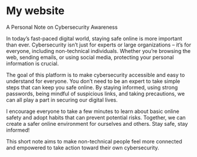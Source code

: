 # My website
A Personal Note on Cybersecurity Awareness

In today’s fast-paced digital world, staying safe online is more important than ever. Cybersecurity isn’t just for experts or large organizations – it’s for everyone, including non-technical individuals. Whether you’re browsing the web, sending emails, or using social media, protecting your personal information is crucial.

The goal of this platform is to make cybersecurity accessible and easy to understand for everyone. You don’t need to be an expert to take simple steps that can keep you safe online. By staying informed, using strong passwords, being mindful of suspicious links, and taking precautions, we can all play a part in securing our digital lives.

I encourage everyone to take a few minutes to learn about basic online safety and adopt habits that can prevent potential risks. Together, we can create a safer online environment for ourselves and others. Stay safe, stay informed!

This short note aims to make non-technical people feel more connected and empowered to take action toward their own cybersecurity.
